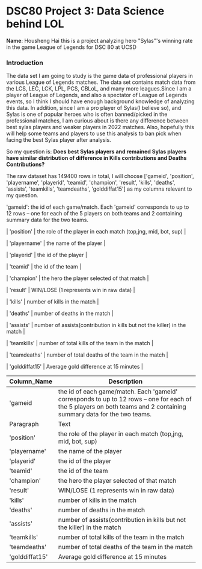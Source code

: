 # DSC80 Project 3: Data Science behind LOL
**Name**: Housheng Hai
this is a project analyzing hero "Sylas"'s winning rate in the game League of Legends for DSC 80 at UCSD

### Introduction

The data set I am going to study is the game data of professional players in various League of Legends matches. The data set contains match data from the LCS, LEC, LCK, LPL, PCS, CBLoL, and many more leagues.Since I am a player of League of Legends, and also a spectator of League of Legends events, so I think I should have enough background knowledge of analyzing this data. In addition, since I am a pro player of Sylas(I believe so), and Sylas is one of popular heroes who is often banned/picked in the professional matches, I am curious about is there any difference between best sylas players and weaker players in 2022 matches. Also, hopefully this will help some teams and players to use this analysis to ban pick when facing the best Sylas player after analysis. 

So my question is: **Does best Sylas players and remained Sylas players have similar distribution of difference in Kills contributions and Deaths Contributions?**

The raw dataset has 149400 rows in total, I will choose ['gameid', 'position', 'playername', 'playerid', 'teamid', 'champion', 'result', 'kills', 'deaths', 'assists',  'teamkills', 'teamdeaths', 'golddiffat15'] as my columns relevant to my question.

'gameid': the id of each game/match. Each 'gameid' corresponds to up to 12 rows – one for each of the 5 players on both teams and 2 containing summary data for the two teams.

| 'position' | the role of the player in each match (top,jng, mid, bot, sup) |

| 'playername' | the name of the player |

| 'playerid' | the id of the player |

| 'teamid' | the id of the team |

| 'champion' | the hero the player selected of that match |

| 'result' | WIN/LOSE (1 represents win in raw data) |

| 'kills' | number of kills in the match |

| 'deaths' | number of deaths in the match |

| 'assists' | number of assists(contribution in kills but not the killer) in the match |

| 'teamkills' | number of total kills of the team in the match |

| 'teamdeaths' | number of total deaths of the team in the match |

| 'golddiffat15' | Average gold difference at 15 minutes |



| Column_Name | Description |
| ----------- | ----------- |
| 'gameid | the id of each game/match. Each 'gameid' corresponds to up to 12 rows – one for each of the 5 players on both teams and 2 containing summary data for the two teams. |
| Paragraph | Text |
| 'position' | the role of the player in each match (top,jng, mid, bot, sup) |
| 'playername' | the name of the player |
| 'playerid' | the id of the player |
| 'teamid' | the id of the team |
| 'champion' | the hero the player selected of that match |
| 'result' | WIN/LOSE (1 represents win in raw data) |
| 'kills' | number of kills in the match |
| 'deaths' | number of deaths in the match |
| 'assists' | number of assists(contribution in kills but not the killer) in the match |
| 'teamkills' | number of total kills of the team in the match |
| 'teamdeaths' | number of total deaths of the team in the match |
| 'golddiffat15' | Average gold difference at 15 minutes |
